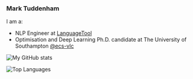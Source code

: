 ### Mark Tuddenham

I am a:
- NLP Engineer at [LanguageTool](languagetool.org)
- Optimisation and Deep Learning Ph.D. candidate at The University of Southampton [@ecs-vlc](https://github.com/ecs-vlc)

<!--Projects:-->

![My GitHub stats](https://github-readme-stats.vercel.app/api?username=marktuddenham&count_private=true&show_icons=true&hide_title=true&theme=bear)

![Top Languages](https://github-readme-stats.vercel.app/api/top-langs/?username=marktuddenham&layout=compact&hide_title=true&theme=bear)

<!--
- 🔭 I’m currently working on ...
- 🌱 I’m currently learning ...
- ⚡ Fun fact: ...
-->
